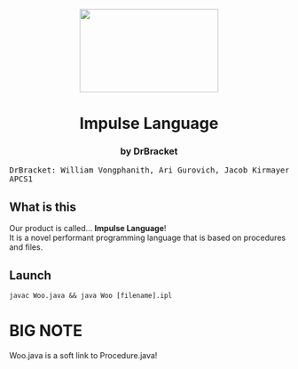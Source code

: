 <html>
  <head></head>
  <body>
  <p align="center">
  <img src="https://user-images.githubusercontent.com/67127399/170313423-6a3eff48-c339-47b3-80f2-5778aafbb511.png" width="250px" height="150px">

  <h1 align="center">Impulse Language</h1>
    <h3 align="center">by DrBracket</h3>
<pre>
DrBracket: William Vongphanith, Ari Gurovich, Jacob Kirmayer
APCS1
</pre>

  <h2>What is this</h2>
    Our product is called... <strong>Impulse Language</strong>!<br>
    It is a novel performant programming language that is based on procedures and files. 
  <h2>Launch</h2>
  <code>javac Woo.java && java Woo [filename].ipl</code>
  </p>
  </body>
</html>

<h1>BIG NOTE</h1>
<p>Woo.java is a soft link to Procedure.java!</p>